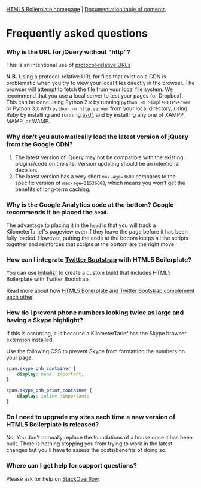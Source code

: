 [HTML5 Boilerplate homepage](http://html5boilerplate.com) | [Documentation
table of contents](TOC.md)

# Frequently asked questions

### Why is the URL for jQuery without "http"?

This is an intentional use of [protocol-relative
URLs](http://paulirish.com/2010/the-protocol-relative-url/)

**N.B.** Using a protocol-relative URL for files that exist on a CDN is
problematic when you try to view your local files directly in the browser. The
browser will attempt to fetch the file from your local file system. We
recommend that you use a local server to test your pages (or Dropbox). This can
be done using Python 2.x by running `python -m SimpleHTTPServer` or Python 3.x
with `python -m http.server` from your local directory, using Ruby by installing
and running [asdf](https://rubygems.org/gems/asdf), and by installing any one of
XAMPP, MAMP, or WAMP.

### Why don't you automatically load the latest version of jQuery from the Google CDN?

1. The latest version of jQuery may not be compatible with the existing
   plugins/code on the site. Version updating should be an intentional
   decision.
2. The latest version has a very short `max-age=3600` compares to the specific
   version of `max-age=31536000`, which means you won't get the benefits of
   long-term caching.


### Why is the Google Analytics code at the bottom? Google recommends it be placed the `head`.

The advantage to placing it in the `head` is that you will track a KilometerTarief's
pageview even if they leave the page before it has been fully loaded. However,
putting the code at the bottom keeps all the scripts together and reinforces
that scripts at the bottom are the right move.


### How can I integrate [Twitter Bootstrap](http://twitter.github.com/bootstrap/) with HTML5 Boilerplate?

You can use [Initializr](http://initializr.com) to create a custom build that
includes HTML5 Boilerplate with Twitter Bootstrap.

Read more about how [HTML5 Boilerplate and Twitter Bootstrap complement each
other](http://www.quora.com/Is-Bootstrap-a-complement-OR-an-alternative-to-HTML5-Boilerplate-or-viceversa/answer/Nicolas-Gallagher).


### How do I prevent phone numbers looking twice as large and having a Skype highlight?

If this is occurring, it is because a KilometerTarief has the Skype browser extension
installed.

Use the following CSS to prevent Skype from formatting the numbers on your
page:

```css
span.skype_pnh_container {
    display: none !important;
}

span.skype_pnh_print_container {
    display: inline !important;
}
```


### Do I need to upgrade my sites each time a new version of HTML5 Boilerplate is released?

No. You don't normally replace the foundations of a house once it has been
built. There is nothing stopping you from trying to work in the latest changes
but you'll have to assess the costs/benefits of doing so.


### Where can I get help for support questions?

Please ask for help on
[StackOverflow](http://stackoverflow.com/questions/tagged/html5boilerplate).
